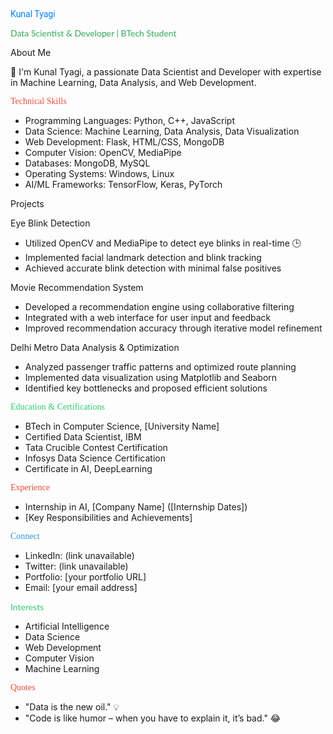<font face="Roboto" color="#0080ff">Kunal Tyagi</font>

<font face="Lato" color="#34a85a">Data Scientist & Developer | BTech Student</font>

About Me

👋 I'm Kunal Tyagi, a passionate Data Scientist and Developer with expertise in Machine Learning, Data Analysis, and Web Development.

<font face="Montserrat" color="#e74c3c">Technical Skills</font>

- Programming Languages: Python, C++, JavaScript
- Data Science: Machine Learning, Data Analysis, Data Visualization
- Web Development: Flask, HTML/CSS, MongoDB
- Computer Vision: OpenCV, MediaPipe
- Databases: MongoDB, MySQL
- Operating Systems: Windows, Linux
- AI/ML Frameworks: TensorFlow, Keras, PyTorch

Projects

Eye Blink Detection

- Utilized OpenCV and MediaPipe to detect eye blinks in real-time 🕒
- Implemented facial landmark detection and blink tracking
- Achieved accurate blink detection with minimal false positives

Movie Recommendation System

- Developed a recommendation engine using collaborative filtering
- Integrated with a web interface for user input and feedback
- Improved recommendation accuracy through iterative model refinement

Delhi Metro Data Analysis & Optimization

- Analyzed passenger traffic patterns and optimized route planning
- Implemented data visualization using Matplotlib and Seaborn
- Identified key bottlenecks and proposed efficient solutions

<font face="Montserrat" color="#2ecc71">Education & Certifications</font>

- BTech in Computer Science, [University Name]
- Certified Data Scientist, IBM
- Tata Crucible Contest Certification
- Infosys Data Science Certification
- Certificate in AI, DeepLearning

<font face="Montserrat" color="#e74c3c">Experience</font>

- Internship in AI, [Company Name] ([Internship Dates])
- [Key Responsibilities and Achievements]

<font face="Montserrat" color="#3498db">Connect</font>

- LinkedIn: (link unavailable)
- Twitter: (link unavailable)
- Portfolio: [your portfolio URL]
- Email: [your email address]

<font face="Lato" color="#2ecc71">Interests</font>

- Artificial Intelligence
- Data Science
- Web Development
- Computer Vision
- Machine Learning

<font face="Montserrat" color="#e74c3c">Quotes</font>

- "Data is the new oil." 💡
- "Code is like humor – when you have to explain it, it’s bad." 😂


<!---
Kunaltyagi4906/Kunaltyagi4906 is a ✨ special ✨ repository because its `README.md` (this file) appears on your GitHub profile.
You can click the Preview link to take a look at your changes.
--->
